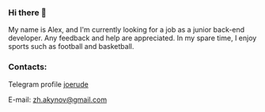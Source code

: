 ### Hi there 👋

My name is Alex, and I'm currently looking for a job as a junior back-end developer.
Any feedback and help are appreciated. 
In my spare time, I enjoy sports such as football and basketball. 




### Contacts: 
Telegram profile [joerude](t.me/joerude)




E-mail: zh.akynov@gmail.com



<!--
**ma4akk/ma4akk** is a ✨ _special_ ✨ repository because its `README.md` (this file) appears on your GitHub profile.

Here are some ideas to get you started:

- 🔭 I’m currently working on ...
- 🌱 I’m currently learning ...
- 👯 I’m looking to collaborate on ...
- 🤔 I’m looking for help with ...
- 💬 Ask me about ...
- 📫 How to reach me: ...
- 😄 Pronouns: ...
- ⚡ Fun fact: ...
-->
